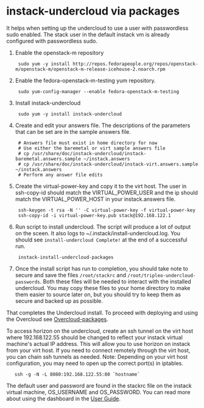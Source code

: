 instack-undercloud via packages
===============================

It helps when setting up the undercloud to use a user with passwordless sudo enabled.  The stack user in the default
instack vm is already configured with passwordless sudo.

1. Enable the openstack-m repository

        sudo yum -y install http://repos.fedorapeople.org/repos/openstack-m/openstack-m/openstack-m-release-icehouse-2.noarch.rpm

1. Enable the fedora-openstack-m-testing yum repository.

        sudo yum-config-manager --enable fedora-openstack-m-testing

2. Install instack-undercloud

        sudo yum -y install instack-undercloud

2. Create and edit your answers file. The descriptions of the parameters that can be set are in the sample answers file.

        # Answers file must exist in home directory for now
        # Use either the baremetal or virt sample answers file
        # cp /usr/share/doc/instack-undercloud/instack-baremetal.answers.sample ~/instack.answers
        # cp /usr/share/doc/instack-undercloud/instack-virt.answers.sample ~/instack.answers
        # Perform any answer file edits

5. Create the virtual-power-key and copy it to the virt host.  The user in ssh-copy-id should match
   the VIRTUAL_POWER_USER and the ip should match the VIRTUAL_POWER_HOST in your instack.answers file.

        ssh-keygen -t rsa -N '' -C virtual-power-key -f virtual-power-key
        ssh-copy-id -i virtual-power-key.pub stack@192.168.122.1

3. Run script to install undercloud. The script will produce a lot of output on
   the sceen. It also logs to ~/.instack/install-undercloud.log. You should see
   `install-undercloud Complete!` at the end of a successful run.

        instack-install-undercloud-packages
        
4. Once the install script has run to completion, you should take note to secure and save the files
   `/root/stackrc` and `/root/tripleo-undercloud-passwords`. Both these files will be needed to interact
   with the installed undercloud. You may copy these files to your home directory to make them 
   easier to source later on, but you should try to keep them as secure and backed up as possible.

That completes the Undercloud install. To proceed with deploying and using the
Overcloud see [Overcloud-packages](Overcloud-packages.md).

To access horizon on the undercloud, create an ssh tunnel on the virt host where 192.168.122.55 should be changed to
reflect your instack virtual machine's actual IP address.  This will allow you to use horizon on instack from your virt
host.  If you need to connect remotely through the virt host, you can chain ssh tunnels as needed.  Note: Depending on
your virt host configuration, you may need to open up the correct port(s) in iptables.

       ssh -g -N -L 8080:192.168.122.55:80 `hostname`

The default user and password are found in the stackrc file on the instack virtual machine, OS_USERNAME and OS_PASSWORD.
You can read more about using the dashboard in the [User Guide](http://docs.openstack.org/user-guide/content/log_in_dashboard.html).
